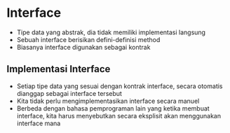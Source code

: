 # Interface
- Tipe data yang abstrak, dia tidak memiliki implementasi langsung
- Sebuah interface berisikan defini-definisi method
- Biasanya interface digunakan sebagai kontrak

## Implementasi Interface
- Setiap tipe data yang sesuai dengan kontrak interface, secara otomatis dianggap sebagai interface tersebut
- Kita tidak perlu mengimplementasikan interface secara manuel
- Berbeda dengan bahasa pemprograman lain yang ketika membuat interface, kita harus menyebutkan secara eksplisit akan menggunakan interface mana